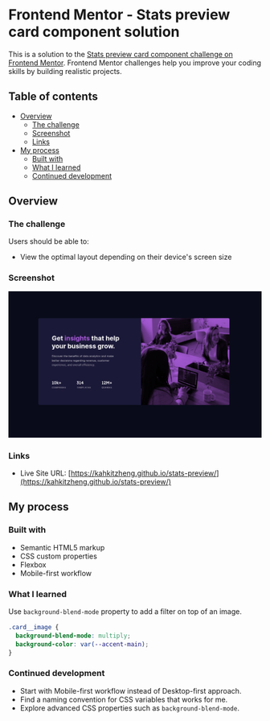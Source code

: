 # Frontend Mentor - Stats preview card component solution

This is a solution to the [Stats preview card component challenge on Frontend Mentor](https://www.frontendmentor.io/challenges/stats-preview-card-component-8JqbgoU62). Frontend Mentor challenges help you improve your coding skills by building realistic projects.

## Table of contents

- [Overview](#overview)
  - [The challenge](#the-challenge)
  - [Screenshot](#screenshot)
  - [Links](#links)
- [My process](#my-process)
  - [Built with](#built-with)
  - [What I learned](#what-i-learned)
  - [Continued development](#continued-development)

## Overview

### The challenge

Users should be able to:

- View the optimal layout depending on their device's screen size

### Screenshot

![screenshot of the solution](./images/screenshot-solution.png)

### Links

- Live Site URL: [https://kahkitzheng.github.io/stats-preview/](https://kahkitzheng.github.io/stats-preview/)

## My process

### Built with

- Semantic HTML5 markup
- CSS custom properties
- Flexbox
- Mobile-first workflow

### What I learned

Use `background-blend-mode` property to add a filter on top of an image.

```css
.card__image {
  background-blend-mode: multiply;
  background-color: var(--accent-main);
}
```

### Continued development

- Start with Mobile-first workflow instead of Desktop-first approach.
- Find a naming convention for CSS variables that works for me.
- Explore advanced CSS properties such as `background-blend-mode`.
